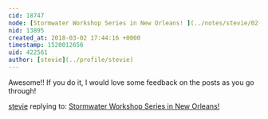 ```yaml
---
cid: 18747
node: [Stormwater Workshop Series in New Orleans! ](../notes/stevie/02-01-2017/stormwater-workshop-series-in-new-orleans)
nid: 13895
created_at: 2018-03-02 17:44:16 +0000
timestamp: 1520012656
uid: 422561
author: [stevie](../profile/stevie)
---
```


Awesome!! If you do it, I would love some feedback on the posts as you go through! 

[stevie](../profile/stevie) replying to: [Stormwater Workshop Series in New Orleans! ](../notes/stevie/02-01-2017/stormwater-workshop-series-in-new-orleans)

